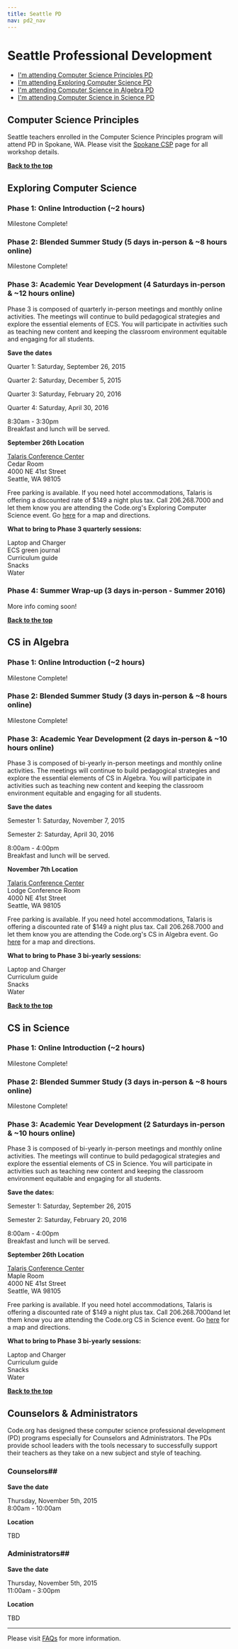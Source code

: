 ```yaml
---
title: Seattle PD
nav: pd2_nav
---
```

<a id="top"></a>

# Seattle Professional Development

- [I'm attending Computer Science Principles PD](#csp)
- [I'm attending Exploring Computer Science PD](#ecs)
- [I'm attending Computer Science in Algebra PD](#algebra)
- [I'm attending Computer Science in Science PD](#science)

<a id="csp"></a>
## Computer Science Principles

Seattle teachers enrolled in the Computer Science Principles program will attend PD in Spokane, WA. Please visit the [Spokane CSP](/educate/pd/15-16/spokane) page for all  workshop details. 

[**Back to the top**](#top)

<a id="ecs"></a>

## Exploring Computer Science

### Phase 1: Online Introduction (~2 hours) ###

Milestone Complete!

### Phase 2: Blended Summer Study (5 days in-person & ~8 hours online) ###



Milestone Complete!




### Phase 3: Academic Year Development (4 Saturdays in-person & ~12 hours online) ###

Phase 3 is composed of quarterly in-person meetings and monthly online activities. The meetings will continue to build pedagogical strategies and explore the essential elements of ECS. You will participate in activities such as teaching new content and keeping the classroom environment equitable and engaging for all students.


**Save the dates**

Quarter 1: Saturday, September 26, 2015

Quarter 2: Saturday, December 5, 2015

Quarter 3: Saturday, February 20, 2016

Quarter 4: Saturday, April 30, 2016

8:30am - 3:30pm
<br/>
Breakfast and lunch will be served.

**September 26th Location**

[Talaris Conference Center](http://www.talarisconferencecenter.com/)
<br />
Cedar Room
<br />
4000 NE 41st Street
<br />
Seattle, WA 98105
<br />

Free parking is available. If you need hotel accommodations, Talaris is offering a discounted rate of $149 a night plus tax. Call 206.268.7000 and let them know you are attending the Code.org's Exploring Computer Science event. Go [here](http://www.talarisconferencecenter.com/maps-directions.php) for a map and directions.

**What to bring to Phase 3 quarterly sessions:**

Laptop and Charger
<br/>
ECS green journal
<br/>Curriculum guide
<br/>
Snacks
<br/>
Water

### Phase 4: Summer Wrap-up (3 days in-person - Summer 2016) ###

More info coming soon!


[**Back to the top**](#top)


<a id="algebra"></a>

## CS in Algebra

### Phase 1: Online Introduction (~2 hours) ###

Milestone Complete! 

### Phase 2: Blended Summer Study (3 days in-person & ~8 hours online) ###


Milestone Complete!


### Phase 3: Academic Year Development (2 days in-person & ~10 hours online) ###

Phase 3 is composed of bi-yearly in-person meetings and monthly online activities. The meetings will continue to build pedagogical strategies and explore the essential elements of CS in Algebra. You will participate in activities such as teaching new content and keeping the classroom environment equitable and engaging for all students.


**Save the dates**

Semester 1: Saturday, November 7, 2015 

Semester 2: Saturday, April 30, 2016 

8:00am - 4:00pm<br/>
Breakfast and lunch will be served. 

**November 7th Location**

[Talaris Conference Center](http://www.talarisconferencecenter.com/)
<br />
Lodge Conference Room
<br />
4000 NE 41st Street
<br />
Seattle, WA 98105
<br />


Free parking is available. If you need hotel accommodations, Talaris is offering a discounted rate of $149 a night plus tax. Call 206.268.7000 and let them know you are attending the Code.org's CS in Algebra event. Go [here](http://www.talarisconferencecenter.com/maps-directions.php) for a map and directions.

**What to bring to Phase 3 bi-yearly sessions:**

Laptop and Charger
<br/>
Curriculum guide
<br/>
Snacks
<br/>
Water


[**Back to the top**](#top)

<a id="science"></a>

## CS in Science

### Phase 1: Online Introduction (~2 hours) ###

Milestone Complete! 

### Phase 2: Blended Summer Study (3 days in-person & ~8 hours online) ###


Milestone Complete!


### Phase 3: Academic Year Development (2 Saturdays in-person & ~10 hours online) ###

Phase 3 is composed of bi-yearly in-person meetings and monthly online activities. The meetings will continue to build pedagogical strategies and explore the essential elements of CS in Science. You will participate in activities such as teaching new content and keeping the classroom environment equitable and engaging for all students.


**Save the dates:**

Semester 1: Saturday, September 26, 2015 

Semester 2: Saturday, February 20, 2016 

8:00am - 4:00pm<br/>
Breakfast and lunch will be served. 

**September 26th Location**

[Talaris Conference Center](http://www.talarisconferencecenter.com/)
<br />
Maple Room
<br />
4000 NE 41st Street
<br />
Seattle, WA 98105
<br />

Free parking is available. If you need hotel accommodations, Talaris is offering a discounted rate of $149 a night plus tax. Call 206.268.7000and let them know you are attending the Code.org CS in Science event. Go [here](http://www.talarisconferencecenter.com/maps-directions.php) for a map and directions.


**What to bring to Phase 3 bi-yearly sessions:**

Laptop and Charger
<br/>
Curriculum guide
<br/>
Snacks
<br/>
Water


[**Back to the top**](#top)

<a id="counselor-admin"></a>


## Counselors & Administrators

Code.org has designed these computer science professional development (PD) programs especially for Counselors and Administrators. The PDs provide school leaders with the tools necessary to successfully support their teachers as they take on a new subject and style of teaching. 


### Counselors##

**Save the date**

Thursday, November 5th, 2015 <br/>
8:00am - 10:00am

**Location**

TBD 


### Administrators##

**Save the date**

Thursday, November 5th, 2015  <br/>
11:00am - 3:00pm

**Location**

TBD

----------
Please visit [FAQs](/educate/pd/15-16/faq) for more information.

<br />
<br />